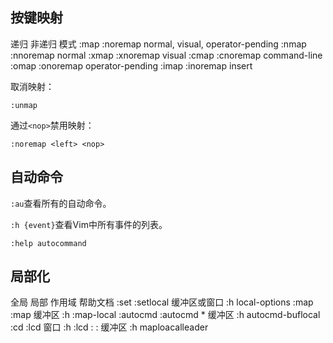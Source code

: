 ## 按键映射

  递归        非递归        模式
:map    :noremap       normal, visual, operator-pending
:nmap    :nnoremap    normal
:xmap    :xnoremap    visual
:cmap    :cnoremap    command-line
:omap    :onoremap    operator-pending
:imap    :inoremap    insert

取消映射：

    :unmap

通过`<nop>`禁用映射：

    :noremap <left> <nop>

## 自动命令

`:au`查看所有的自动命令。

`:h {event}`查看Vim中所有事件的列表。

`:help autocommand`

## 局部化

全局         局部                 作用域       帮助文档
:set         :setlocal          缓冲区或窗口    :h local-options
:map         :map <buffer>         缓冲区     :h :map-local
:autocmd     :autocmd * <buffer>   缓冲区     :h autocmd-buflocal
:cd          :lcd                  窗口       :h :lcd
:<leader>    :<localleader>       缓冲区     :h maploacalleader

